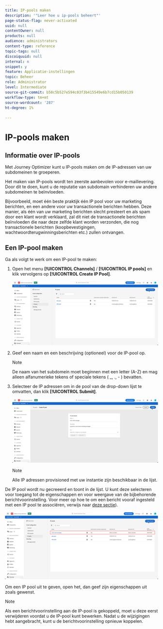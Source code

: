 ```yaml
---
title: IP-pools maken
description: '"Leer hoe u ip-pools beheert"'
page-status-flag: never-activated
uuid: null
contentOwner: null
products: null
audience: administrators
content-type: reference
topic-tags: null
discoiquuid: null
internal: n
snippet: y
feature: Applicatie-instellingen
topic: Beheer
role: Administrator
level: Intermediate
source-git-commit: b58c5b527e594c03f3b415549e6b7cd15b050139
workflow-type: tm+mt
source-wordcount: '287'
ht-degree: 1%

---
```



# IP-pools maken

## Informatie over IP-pools

Met Journey Optimizer kunt u IP-pools maken om de IP-adressen van uw subdomeinen te groeperen.

Het maken van IP-pools wordt ten zeerste aanbevolen voor e-maillevering. Door dit te doen, kunt u de reputatie van subdomain verhinderen uw andere subdomeinen te beïnvloeden.

Bijvoorbeeld, moet één beste praktijk één IP pool voor uw marketing berichten, en een andere voor uw transactionele berichten hebben. Deze manier, als één van uw marketing berichten slecht presteert en als spam door een klant wordt verklaard, zal dit niet de transactionele berichten beïnvloeden die naar deze zelfde klant worden verzonden, die nog transactionele berichten (koopbevestigingen, wachtwoordterugwinningsberichten etc.) zullen ontvangen.

## Een IP-pool maken

Ga als volgt te werk om een IP-pool te maken:

1. Open het menu **[!UICONTROL Channels]** / **[!UICONTROL IP pools]** en klik vervolgens op **[!UICONTROL Create IP Pool]**.

   ![](../assets/ip-pool-create.png)

1. Geef een naam en een beschrijving (optioneel) voor de IP-pool op.

   >[!NOTE]
   >
   >De naam van het subdomein moet beginnen met een letter (A-Z) en mag alleen alfanumerieke tekens of speciale tekens ( _, ., - ) bevatten.

1. Selecteer de IP adressen om in de pool van de drop-down lijst te omvatten, dan klik **[!UICONTROL Submit]**.

   ![](../assets/ip-pool-config.png)

   >[!NOTE]
   >
   >Alle IP adressen provisioned met uw instantie zijn beschikbaar in de lijst.

De IP pool wordt nu gecreeerd en toont in de lijst. U kunt deze selecteren voor toegang tot de eigenschappen en voor weergave van de bijbehorende berichtvoorinstelling. Voor meer op hoe te om een bericht vooraf ingesteld met een IP pool te associëren, verwijs naar [deze sectie](message-presets.md)).

![](../assets/ip-pool-created.png)

Om een IP pool uit te geven, open het, dan geef zijn eigenschappen uit zoals gewenst.

>[!NOTE]
>
>Als een berichtvoorinstelling aan de IP-pool is gekoppeld, moet u deze eerst verwijderen voordat u de IP-pool kunt bewerken. Nadat u de wijzigingen hebt aangebracht, kunt u de berichtvoorinstelling opnieuw koppelen.

